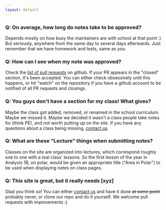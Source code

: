 ```yaml
---
layout: default
---
```


### Q: On average, how long do notes take to be approved?
Depends mostly on how busy the maintainers are with school at that point :)  
But seriously, anywhere from the same day to several days afterwards. Just remember that we have homework and tests, same as you.

### Q: How can I see when my note was approved?
Check the [list of pull requests](https://github.com/bdnotes/BDNotes/pulls) on github. If your PR appears in the "closed" section, it's been accepted. You can either check obsessively until this happens, or hit "watch" on the repository if you have a github account to be notified of all PR requests and closings.

### Q: You guys don't have a section for my class! What gives?
Maybe the class got added, removed, or renamed in the school curriculum. Maybe we missed it. Maybe we decided it wasn't a class people take notes for (think PE), and not worth putting up on the site. If you have any questions about a class being missing, [contact us]({{site.baseurl}}/contact).

### Q: What are these "Lecture" things when submitting notes?
Classes on the site are organized into lectures, which correspond roughly one to one with a real class' lessons. So the first lesson of the year in Analysis 1B, on polar, would be given an appropriate title ("Area in Polar") to be used when displaying notes on class pages.

### Q: This site is great, but it really needs [xyz]
Glad you think so! You can either [contact us]({{site.baseurl}}/contact) and have it done ~~at some point~~ probably never, or clone our repo and do it yourself. We welcome pull requests with improvements :)